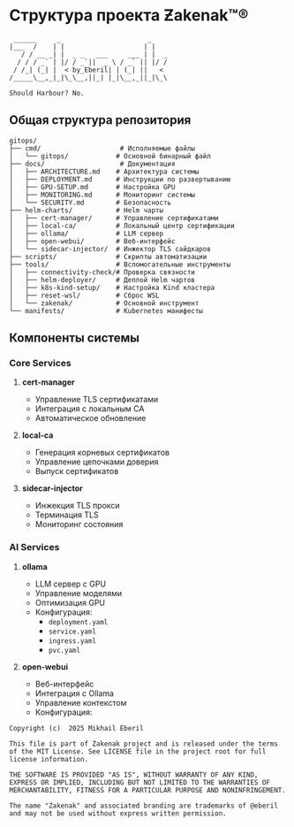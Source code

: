 # Структура проекта Ƶakenak™®

```ascii
 ______     _                      _    
|___  /    | |                    | |   
   / / __ _| |  _ _   ___     ___ | |  _
  / / / _` | |/ / _`||  _ \ / _` || |/ /
 / /_| (_| |  < by_Eberil| | (_| ||   < 
/_____\__,_|_|\_\__,||_| |_|\__,_||_|\_\

Should Harbour?	No.
```
## Общая структура репозитория

```
gitops/
├── cmd/                    # Исполняемые файлы
│   └── gitops/            # Основной бинарный файл
├── docs/                   # Документация
│   ├── ARCHITECTURE.md    # Архитектура системы
│   ├── DEPLOYMENT.md      # Инструкции по развертыванию
│   ├── GPU-SETUP.md       # Настройка GPU
│   ├── MONITORING.md      # Мониторинг системы
│   └── SECURITY.md        # Безопасность
├── helm-charts/           # Helm чарты
│   ├── cert-manager/      # Управление сертификатами
│   ├── local-ca/          # Локальный центр сертификации
│   ├── ollama/            # LLM сервер
│   ├── open-webui/        # Веб-интерфейс
│   └── sidecar-injector/  # Инжектор TLS сайдкаров
├── scripts/               # Скрипты автоматизации
├── tools/                 # Вспомогательные инструменты
│   ├── connectivity-check/# Проверка связности
│   ├── helm-deployer/     # Деплой Helm чартов
│   ├── k8s-kind-setup/    # Настройка Kind кластера
│   ├── reset-wsl/         # Сброс WSL
│   └── zakenak/           # Основной инструмент
└── manifests/             # Kubernetes манифесты
```

## Компоненты системы

### Core Services

1. **cert-manager**
   - Управление TLS сертификатами
   - Интеграция с локальным CA
   - Автоматическое обновление

2. **local-ca**
   - Генерация корневых сертификатов
   - Управление цепочками доверия
   - Выпуск сертификатов

3. **sidecar-injector**
   - Инжекция TLS прокси
   - Терминация TLS
   - Мониторинг состояния

### AI Services

1. **ollama**
   - LLM сервер с GPU
   - Управление моделями
   - Оптимизация GPU
   - Конфигурация:
	 - `deployment.yaml`
	 - `service.yaml`
	 - `ingress.yaml`
	 - `pvc.yaml`

2. **open-webui**
   - Веб-интерфейс
   - Интеграция с Ollama
   - Управление контекстом
   - Конфигурация:

```plain text
Copyright (c)  2025 Mikhail Eberil

This file is part of Zakenak project and is released under the terms of the MIT License. See LICENSE file in the project root for full license information.

THE SOFTWARE IS PROVIDED "AS IS", WITHOUT WARRANTY OF ANY KIND, EXPRESS OR IMPLIED, INCLUDING BUT NOT LIMITED TO THE WARRANTIES OF MERCHANTABILITY, FITNESS FOR A PARTICULAR PURPOSE AND NONINFRINGEMENT.

The name "Zakenak" and associated branding are trademarks of @eberil and may not be used without express written permission.
```